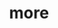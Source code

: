 ---
layout: page
title: more
nav: true
nav_order: 2
dropdown: true
children:
    - title: Publications
      permalink: /publications/
    - title: divider
    - title: CV
      permalink: /cv/
---